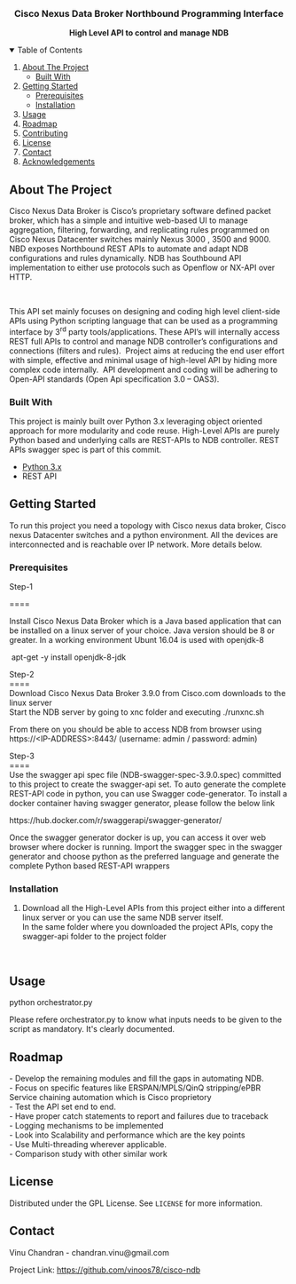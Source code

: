 <div class="application-main " data-commit-hovercards-enabled="" data-discussion-hovercards-enabled="" data-issue-and-pr-hovercards-enabled="">
<div class=""><main id="js-repo-pjax-container" data-pjax-container="">
<div class="container-xl clearfix new-discussion-timeline px-3 px-md-4 px-lg-5">
<div id="repo-content-pjax-container" class="repository-content ">
<div>
<div class="Box mt-3 position-relative
    " data-target="readme-toc.content">
<div id="readme" class="Box-body readme blob js-code-block-container p-5 p-xl-6 gist-border-0">
<article class="markdown-body entry-content container-lg">
<p align="center">&nbsp;</p>
<h3 align="center">Cisco Nexus Data Broker Northbound Programming Interface</h3>
<p style="text-align: center;"><strong>High Level API to control and manage NDB</strong></p>
<details open="open">
<summary>Table of Contents</summary>
<ol>
<li><a href="#about-the-project">About The Project</a>
<ul>
<li><a href="#built-with">Built With</a></li>
</ul>
</li>
<li><a href="#getting-started">Getting Started</a>
<ul>
<li><a href="#prerequisites">Prerequisites</a></li>
<li><a href="#installation">Installation</a></li>
</ul>
</li>
<li><a href="#usage">Usage</a></li>
<li><a href="#roadmap">Roadmap</a></li>
<li><a href="#contributing">Contributing</a></li>
<li><a href="#license">License</a></li>
<li><a href="#contact">Contact</a></li>
<li><a href="#acknowledgements">Acknowledgements</a></li>
</ol>
</details>
<h2><a id="user-content-about-the-project" class="anchor" href="#about-the-project" aria-hidden="true"></a>About The Project</h2>
<p>Cisco Nexus Data Broker is Cisco&rsquo;s proprietary software defined packet broker, which has a simple and intuitive web-based UI to manage aggregation, filtering, forwarding, and replicating rules programmed on Cisco Nexus Datacenter switches mainly Nexus 3000 , 3500 and 9000. NBD exposes Northbound REST APIs to automate and adapt NDB configurations and rules dynamically. NDB has Southbound API implementation to either use protocols such as Openflow or NX-API over HTTP.</p>
<p>&nbsp;</p>
This API set mainly focuses on designing and coding high level client-side APIs using Python scripting language that can be used as a programming interface by 3<sup>rd</sup> party tools/applications. These API&rsquo;s will internally access REST full APIs to control and manage NDB controller&rsquo;s configurations and connections (filters and rules).&nbsp; Project aims at reducing the end user effort with simple, effective and minimal usage of high-level API by hiding more complex code internally.&nbsp; API development and coding will be adhering to Open-API standards (Open Api specification 3.0 &ndash; OAS3). <br />
<h3><a id="user-content-built-with" class="anchor" href="#built-with" aria-hidden="true"></a>Built With</h3>
<p>This project is mainly built over Python 3.x leveraging object oriented approach for more modularity and code reuse. High-Level APIs are purely Python based and underlying calls are REST-APIs to NDB controller. REST APIs swagger spec is part of this commit. </p>
<ul>
<li><a href="https://getbootstrap.com" rel="nofollow">Python 3.x</a></li>
<li>REST API</li>
</ul>
<h2><a id="user-content-getting-started" class="anchor" href="#getting-started" aria-hidden="true"></a>Getting Started</h2>
<p>To run this project you need a topology with Cisco nexus data broker, Cisco nexus Datacenter switches and a python environment. All the devices are interconnected and is reachable over IP network. More details below.</p>
<h3><a id="user-content-prerequisites" class="anchor" href="#prerequisites" aria-hidden="true"></a>Prerequisites</h3>
<p>Step-1</p>
<p>====</p>
<p>Install Cisco Nexus Data Broker which is a Java based application that can be installed on a linux server of your choice. Java version should be 8 or greater. In a working environment Ubunt 16.04 is used with openjdk-8</p>
<p>&nbsp;apt-get -y install openjdk-8-jdk</p>
<p>Step-2<br />====<br />Download Cisco Nexus Data Broker 3.9.0 from Cisco.com downloads to the linux server<br />Start the NDB server by going to xnc folder and executing ./runxnc.sh</p>
<p>From there on you should be able to access NDB from browser using https://&lt;IP-ADDRESS&gt;:8443/ (username: admin / password: admin)</p>
<p>Step-3<br />====<br />Use the swagger api spec file (NDB-swagger-spec-3.9.0.spec) committed to this project to create the swagger-api set. To auto generate the complete REST-API code in python, you can use Swagger code-generator. To install a docker container having swagger generator, please follow the below link</p>
<p>https://hub.docker.com/r/swaggerapi/swagger-generator/</p>
<p>Once the swagger generator docker is up, you can access it over web browser where docker is running. Import the swagger spec in the swagger generator and choose python as the preferred language and generate the complete Python based REST-API wrappers</p>
<h3><a id="user-content-installation" class="anchor" href="#installation" aria-hidden="true"></a>Installation</h3>
<ol>
<li>Download all the High-Level APIs from this project either into a different linux server or you can use the same NDB server itself. <br />In the same folder where you downloaded the project APIs, copy the swagger-api folder to the project folder
<div class="highlight highlight-source-js position-relative" data-snippet-clipboard-copy-content="const API_KEY = 'ENTER YOUR API';
">
<pre>&nbsp;</pre>
</div>
</li>
</ol>
<h2><a id="user-content-usage" class="anchor" href="#usage" aria-hidden="true"></a>Usage</h2>
<p>python orchestrator.py</p>
<p>Please refere orchestrator.py to know what inputs needs to be given to the script as mandatory. It's clearly documented.</p>
<h2><a id="user-content-roadmap" class="anchor" href="#roadmap" aria-hidden="true"></a>Roadmap</h2>
<p>- Develop the remaining modules and fill the gaps in automating NDB.<br />- Focus on specific features like ERSPAN/MPLS/QinQ stripping/ePBR Service chaining automation which is Cisco proprietory<br />- Test the API set end to end. <br />- Have proper catch statements to report and failures due to traceback <br />- Logging mechanisms to be implemented<br />- Look into Scalability and performance which are the key points<br />- Use Multi-threading wherever applicable.<br />- Comparison study with other similar work</p>
<h2><a id="user-content-license" class="anchor" href="#license" aria-hidden="true"></a>License</h2>
<p>Distributed under the GPL License. See <code>LICENSE</code> for more information.</p>
<h2><a id="user-content-contact" class="anchor" href="#contact" aria-hidden="true"></a>Contact</h2>
<p>Vinu Chandran - chandran.vinu@gmail.com</p>
<p>Project Link: <a href="https://github.com/your_username/repo_name">https://github.com/vinoos78/cisco-ndb</a></p>
</article>
</div>
</div>
</div>
</div>
</div>
</main></div>
</div>
<div class="zeroclipboard-container position-absolute right-0 top-0">&nbsp;</div>